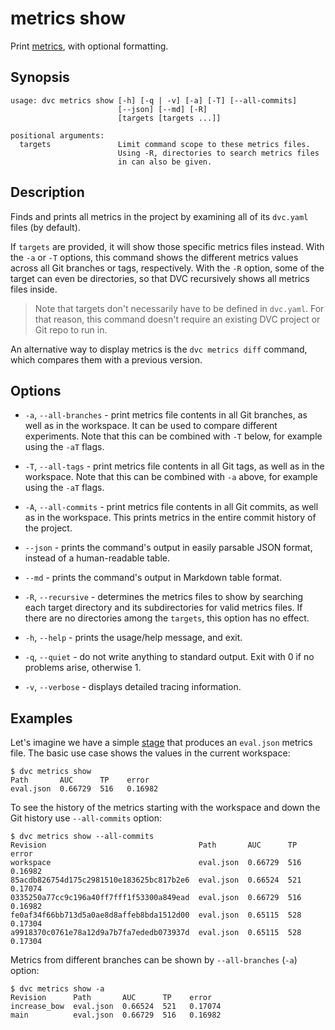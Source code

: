 # metrics show

Print [metrics](/doc/command-reference/metrics), with optional formatting.

## Synopsis

```usage
usage: dvc metrics show [-h] [-q | -v] [-a] [-T] [--all-commits]
                        [--json] [--md] [-R]
                        [targets [targets ...]]

positional arguments:
  targets               Limit command scope to these metrics files.
                        Using -R, directories to search metrics files
                        in can also be given.
```

## Description

Finds and prints all metrics in the <abbr>project</abbr> by examining all of its
`dvc.yaml` files (by default).

If `targets` are provided, it will show those specific metrics files instead.
With the `-a` or `-T` options, this command shows the different metrics values
across all Git branches or tags, respectively. With the `-R` option, some of the
target can even be directories, so that DVC recursively shows all metrics files
inside.

> Note that targets don't necessarily have to be defined in `dvc.yaml`. For that
> reason, this command doesn't require an existing DVC project or Git repo to
> run in.

An alternative way to display metrics is the `dvc metrics diff` command, which
compares them with a previous version.

## Options

- `-a`, `--all-branches` - print metrics file contents in all Git branches, as
  well as in the workspace. It can be used to compare different experiments.
  Note that this can be combined with `-T` below, for example using the `-aT`
  flags.

- `-T`, `--all-tags` - print metrics file contents in all Git tags, as well as
  in the workspace. Note that this can be combined with `-a` above, for example
  using the `-aT` flags.

- `-A`, `--all-commits` - print metrics file contents in all Git commits, as
  well as in the workspace. This prints metrics in the entire commit history of
  the project.

- `--json` - prints the command's output in easily parsable JSON format, instead
  of a human-readable table.

- `--md` - prints the command's output in Markdown table format.

- `-R`, `--recursive` - determines the metrics files to show by searching each
  target directory and its subdirectories for valid metrics files. If there are
  no directories among the `targets`, this option has no effect.

- `-h`, `--help` - prints the usage/help message, and exit.

- `-q`, `--quiet` - do not write anything to standard output. Exit with 0 if no
  problems arise, otherwise 1.

- `-v`, `--verbose` - displays detailed tracing information.

## Examples

Let's imagine we have a simple [stage](/doc/command-reference/run) that produces
an `eval.json` metrics file. The basic use case shows the values in the current
workspace:

```cli
$ dvc metrics show
Path       AUC      TP    error
eval.json  0.66729  516   0.16982
```

To see the history of the metrics starting with the workspace and down the Git
history use `--all-commits` option:

```cli
$ dvc metrics show --all-commits
Revision                                  Path       AUC      TP    error
workspace                                 eval.json  0.66729  516   0.16982
85acdb826754d175c2981510e183625bc817b2e6  eval.json  0.66524  521   0.17074
0335250a77cc9c196a40ff7fff1f53300a849ead  eval.json  0.66729  516   0.16982
fe0af34f66bb713d5a0ae8d8affeb8bda1512d00  eval.json  0.65115  528   0.17304
a9918370c0761e78a12d9a7b7fa7ededb073937d  eval.json  0.65115  528   0.17304
```

Metrics from different branches can be shown by `--all-branches` (`-a`) option:

```cli
$ dvc metrics show -a
Revision      Path       AUC      TP    error
increase_bow  eval.json  0.66524  521   0.17074
main          eval.json  0.66729  516   0.16982
```
